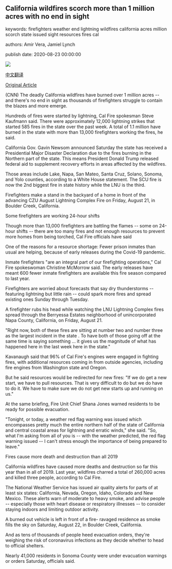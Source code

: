 ## California wildfires scorch more than 1 million acres with no end in sight

keywords: firefighters weather end lightning wildfires california acres million scorch state issued sight resources fires cal

authors: Amir Vera, Jamiel Lynch

publish date: 2020-08-23 00:00:00

![](https://cdn.cnn.com/cnnnext/dam/assets/200822202244-01-wildfires-0822-super-tease.jpg)

[中文翻译](California%20wildfires%20scorch%20more%20than%201%20million%20acres%20with%20no%20end%20in%20sight_zh.md)

[Original Article](https://edition.cnn.com/2020/08/23/us/california-wildfires-sunday/index.html)

(CNN) The deadly California wildfires have burned over 1 million acres -- and there's no end in sight as thousands of firefighters struggle to contain the blazes and more emerge.

Hundreds of fires were started by lightning, Cal Fire spokesman Steve Kaufmann said. There were approximately 12,000 lightning strikes that started 585 fires in the state over the past week. A total of 1.1 million have burned in the state with more than 13,000 firefighters working the fires, he said.

California Gov. Gavin Newsom announced Saturday the state has received a Presidential Major Disaster Declaration due to the fires burning in the Northern part of the state. This means President Donald Trump released federal aid to supplement recovery efforts in areas affected by the wildfires.

Those areas include Lake, Napa, San Mateo, Santa Cruz, Solano, Sonoma, and Yolo counties, according to a White House statement. The SCU fire is now the 2nd biggest fire in state history while the LNU is the third.

Firefighters make a stand in the backyard of a home in front of the advancing CZU August Lightning Complex Fire on Friday, August 21, in Boulder Creek, California.

Some firefighters are working 24-hour shifts

Though more than 13,000 firefighters are battling the flames -- some on 24-hour shifts -- there are too many fires and not enough resources to prevent more homes from being torched, Cal Fire officials have said

One of the reasons for a resource shortage: Fewer prison inmates than usual are helping, because of early releases during the Covid-19 pandemic.

Inmate firefighters "are an integral part of our firefighting operations," Cal Fire spokeswoman Christine McMorrow said. The early releases have meant 600 fewer inmate firefighters are available this fire season compared to last year.

Firefighters are worried about forecasts that say dry thunderstorms -- featuring lightning but little rain -- could spark more fires and spread existing ones Sunday through Tuesday.

A firefighter rubs his head while watching the LNU Lightning Complex fires spread through the Berryessa Estates neighborhood of unincorporated Napa County, California, on Friday, August 21.

"Right now, both of these fires are sitting at number two and number three as the largest incident in the state . To have both of those going off at the same time is saying something ... it gives us the magnitude of what has happened here in the last week here in the state."

Kavanaugh said that 96% of Cal Fire's engines were engaged in fighting fires, with additional resources coming in from outside agencies, including fire engines from Washington state and Oregon.

But he said resources would be redirected for new fires: "If we do get a new start, we have to pull resources. That is very difficult to do but we do have to do it. We have to make sure we do not get new starts up and running on us."

At the same briefing, Fire Unit Chief Shana Jones warned residents to be ready for possible evacuation.

"Tonight, or today, a weather red flag warning was issued which encompasses pretty much the entire northern half of the state of California and central coastal areas for lightning and erratic winds," she said. "So, what I'm asking from all of you is -- with the weather predicted, the red flag warning issued -- I can't stress enough the importance of being prepared to leave."

Fires cause more death and destruction than all 2019

California wildfires have caused more deaths and destruction so far this year than in all of 2019. Last year, wildfires charred a total of 260,000 acres and killed three people, according to Cal Fire.

The National Weather Service has issued air quality alerts for parts of at least six states: California, Nevada, Oregon, Idaho, Colorado and New Mexico. These alerts warn of moderate to heavy smoke, and advise people -- especially those with heart disease or respiratory illnesses -- to consider staying indoors and limiting outdoor activity.

A burned out vehicle is left in front of a fire- ravaged residence as smoke fills the sky on Saturday, August 22, in Boulder Creek, California.

And as tens of thousands of people heed evacuation orders, they're weighing the risk of coronavirus infections as they decide whether to head to official shelters.

Nearly 41,000 residents in Sonoma County were under evacuation warnings or orders Saturday, officials said.